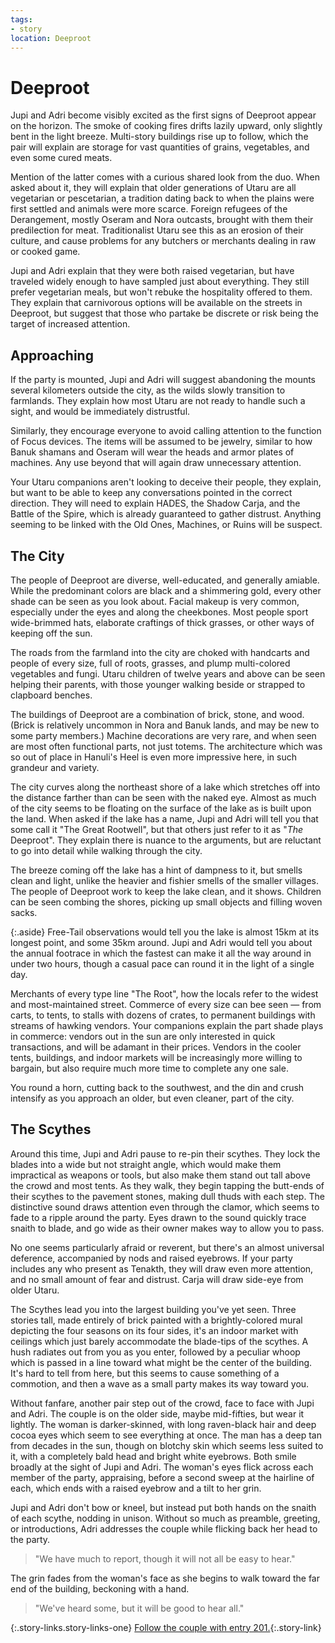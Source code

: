 ```yaml
---
tags:
- story
location: Deeproot
---
```


# Deeproot

Jupi and Adri become visibly excited as the first signs of Deeproot appear on the horizon.
The smoke of cooking fires drifts lazily upward, only slightly bent in the light breeze.
Multi-story buildings rise up to follow, which the pair will explain are storage for vast quantities of grains, vegetables, and even some cured meats.

Mention of the latter comes with a curious shared look from the duo.
When asked about it, they will explain that older generations of Utaru are all vegetarian or pescetarian, a tradition dating back to when the plains were first settled and animals were more scarce.
Foreign refugees of the Derangement, mostly Oseram and Nora outcasts, brought with them their predilection for meat.
Traditionalist Utaru see this as an erosion of their culture, and cause problems for any butchers or merchants dealing in raw or cooked game.

Jupi and Adri explain that they were both raised vegetarian, but have traveled widely enough to have sampled just about everything.
They still prefer vegetarian meals, but won't rebuke the hospitality offered to them.
They explain that carnivorous options will be available on the streets in Deeproot, but suggest that those who partake be discrete or risk being the target of increased attention.

## Approaching

If the party is mounted, Jupi and Adri will suggest abandoning the mounts several kilometers outside the city, as the wilds slowly transition to farmlands.
They explain how most Utaru are not ready to handle such a sight, and would be immediately distrustful.

Similarly, they encourage everyone to avoid calling attention to the function of Focus devices.
The items will be assumed to be jewelry, similar to how Banuk shamans and Oseram will wear the heads and armor plates of machines.
Any use beyond that will again draw unnecessary attention.

Your Utaru companions aren't looking to deceive their people, they explain, but want to be able to keep any conversations pointed in the correct direction.
They will need to explain HADES, the Shadow Carja, and the Battle of the Spire, which is already guaranteed to gather distrust.
Anything seeming to be linked with the Old Ones, Machines, or Ruins will be suspect.

## The City

The people of Deeproot are diverse, well-educated, and generally amiable.
While the predominant colors are black and a shimmering gold, every other shade can be seen as you look about.
Facial makeup is very common, especially under the eyes and along the cheekbones.
Most people sport wide-brimmed hats, elaborate craftings of thick grasses, or other ways of keeping off the sun.

The roads from the farmland into the city are choked with handcarts and people of every size, full of roots, grasses, and plump multi-colored vegetables and fungi.
Utaru children of twelve years and above can be seen helping their parents, with those younger walking beside or strapped to clapboard benches.

The buildings of Deeproot are a combination of brick, stone, and wood.
(Brick is relatively uncommon in Nora and Banuk lands, and may be new to some party members.)
Machine decorations are very rare, and when seen are most often functional parts, not just totems.
The architecture which was so out of place in Hanuli's Heel is even more impressive here, in such grandeur and variety.

The city curves along the northeast shore of a lake which stretches off into the distance farther than can be seen with the naked eye.
Almost as much of the city seems to be floating on the surface of the lake as is built upon the land.
When asked if the lake has a name, Jupi and Adri will tell you that some call it "The Great Rootwell", but that others just refer to it as "_The_ Deeproot".
They explain there is nuance to the arguments, but are reluctant to go into detail while walking through the city.

The breeze coming off the lake has a hint of dampness to it, but smells clean and light, unlike the heavier and fishier smells of the smaller villages.
The people of Deeproot work to keep the lake clean, and it shows.
Children can be seen combing the shores, picking up small objects and filling woven sacks.

{:.aside}
Free-Tail observations would tell you the lake is almost 15km at its longest point, and some 35km around.
Jupi and Adri would tell you about the annual footrace in which the fastest can make it all the way around in under two hours, though a casual pace can round it in the light of a single day.

Merchants of every type line "The Root", how the locals refer to the widest and most-maintained street.
Commerce of every size can bee seen — from carts, to tents, to stalls with dozens of crates, to permanent buildings with streams of hawking vendors.
Your companions explain the part shade plays in commerce: vendors out in the sun are only interested in quick transactions, and will be adamant in their prices.
Vendors in the cooler tents, buildings, and indoor markets will be increasingly more willing to bargain, but also require much more time to complete any one sale.

You round a horn, cutting back to the southwest, and the din and crush intensify as you approach an older, but even cleaner, part of the city.

## The Scythes

Around this time, Jupi and Adri pause to re-pin their scythes.
They lock the blades into a wide but not straight angle, which would make them impractical as weapons or tools, 
but also make them stand out tall above the crowd and most tents.
As they walk, they begin tapping the butt-ends of their scythes to the pavement stones, making dull thuds with each step.
The distinctive sound draws attention even through the clamor, which seems to fade to a ripple around the party.
Eyes drawn to the sound quickly trace snaith to blade, and go wide as their owner makes way to allow you to pass.

No one seems particularly afraid or reverent, but there's an almost universal deference, accompanied by nods and raised eyebrows.
If your party includes any who present as Tenakth, they will draw even more attention, and no small amount of fear and distrust.
Carja will draw side-eye from older Utaru.

The Scythes lead you into the largest building you've yet seen.
Three stories tall, made entirely of brick painted with a brightly-colored mural depicting the four seasons on its four sides, it's an indoor market with ceilings which just barely accommodate the blade-tips of the scythes.
A hush radiates out from you as you enter, followed by a peculiar whoop which is passed in a line toward what might be the center of the building.
It's hard to tell from here, but this seems to cause something of a commotion, and then a wave as a small party makes its way toward you.

Without fanfare, another pair step out of the crowd, face to face with Jupi and Adri.
The couple is on the older side, maybe mid-fifties, but wear it lightly.
The woman is darker-skinned, with long raven-black hair and deep cocoa eyes which seem to see everything at once.
The man has a deep tan from decades in the sun, though on blotchy skin which seems less suited to it, with a completely bald head and bright white eyebrows.
Both smile broadly at the sight of Jupi and Adri.
The woman's eyes flick across each member of the party, appraising, before a second sweep at the hairline of each, which ends with a raised eyebrow and a tilt to her grin.

Jupi and Adri don't bow or kneel, but instead put both hands on the snaith of each scythe, nodding in unison.
Without so much as preamble, greeting, or introductions, Adri addresses the couple while flicking back her head to the party.

> "We have much to report, though it will not all be easy to hear."

The grin fades from the woman's face as she begins to walk toward the far end of the building, beckoning with a hand.

> "We've heard some, but it will be good to hear all."

{:.story-links.story-links-one}
[Follow the couple with entry 201.](181-executors.md){:.story-link}

